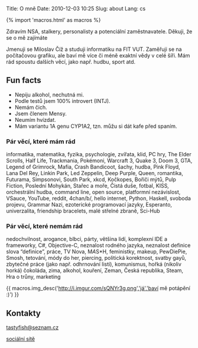 Title: O mně
Date: 2010-12-03 10:25
Slug: about
Lang: cs

{% import 'macros.html' as macros %}

Zdravím NSA, stalkery, personalisty a potenciální zaměstnavatele. Děkuji, že se o mě zajímáte 

Jmenuji se Miloslav Číž a studuji informatiku na FIT VUT. Zaměřuji se na počítačovou grafiku,
ale baví mě více či méně exaktní vědy v celé šíři. Mám rád spoustu dalších věcí, jako např. hudbu,
sport atd.

## Fun facts

- Nepiju alkohol, nechutná mi.
- Podle testů jsem 100% introvert (INTJ).
- Nemám čich.
- Jsem členem Mensy.
- Neumím hvízdat.
- Mám variantu 1A genu CYP1A2, tzn. můžu si dát kafe před spaním.

### Pár věcí, které mám rád

informatika, matematika, fyzika, psychologie, zvířata, klid, PC hry, The Elder Scrolls, Half Life,
Trackmania, Pokémoni, Warcraft 3, Quake 3, Doom 3, GTA, Legend of Grimrock, Mafia, Crash Bandicoot,
šachy, hudba, Pink Floyd, Lana Del Rey, Linkin Park, Led Zeppelin, Deep Purple, Queen, romantika,
Futurama, Simpsonovi, South Park, xkcd, Kočkopes, Bořiči mýtů, Pulp Fiction, Poslední Mohykán,
Stařec a moře, Čistá duše, fotbal, KISS, orchestrální hudba, command line, open source,
platformní nezávislost, VSauce, YouTube, reddit, 4chan/b/, hello internet, Python, Haskell,
svoboda projevu, Grammar Nazi, ezoterické programovací jazyky, Esperanto, univerzalita,
friendship bracelets, malé střelné zbraně, Sci-Hub

### Pár věcí, které nemám rád

nedochvilnost, arogance, blbci, párty, většina lidí, komplexní IDE a frameworky, C#, Objective-C,
neznalost rodného jazyka, neznalost definice slova “definice”, práce, TV Nova, M*A*S*H, feministky,
makeup, PewDiePie, Smosh, tetování, módy do her, piercing, politická korektnost, svatby gayů,
zbytečné práce (jako např. odhrnování listí), komunismus, hořká (nikoliv horká) čokoláda, zima,
alkohol, kouření, Zeman, Česká republika, Steam, Hra o trůny, marketing

{{ macros.img_desc('http://i.imgur.com/sQNYr3g.png','já','baví mě potápění :)') }}

## Kontakty

<a href="mailto:tastyfish@seznam.cz"> tastyfish@seznam.cz </a>

<a href="#social">sociální sítě</a>

